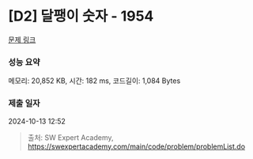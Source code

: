 # [D2] 달팽이 숫자 - 1954 

[문제 링크](https://swexpertacademy.com/main/code/problem/problemDetail.do?contestProbId=AV5PobmqAPoDFAUq) 

### 성능 요약

메모리: 20,852 KB, 시간: 182 ms, 코드길이: 1,084 Bytes

### 제출 일자

2024-10-13 12:52



> 출처: SW Expert Academy, https://swexpertacademy.com/main/code/problem/problemList.do